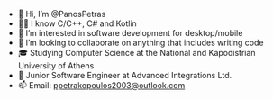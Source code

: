 - 👋 Hi, I’m @PanosPetras
- ✍🏼 I know C/C++, C# and Kotlin
- 👀 I’m interested in software development for desktop/mobile
- 💞️ I’m looking to collaborate on anything that includes writing code
- 🎓 Studying Computer Science at the National and Kapodistrian University of Athens
- 💼 Junior Software Engineer at Advanced Integrations Ltd.
- 📫 Email: ppetrakopoulos2003@outlook.com

<!---
PanosPetras/PanosPetras is a ✨ special ✨ repository because its `README.md` (this file) appears on your GitHub profile.
You can click the Preview link to take a look at your changes.
--->
